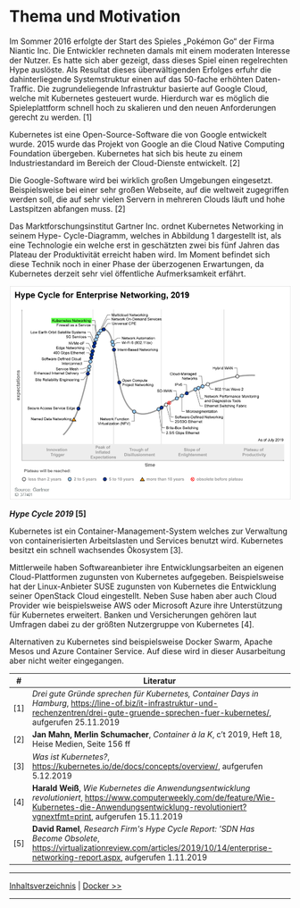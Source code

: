 # Thema und Motivation

Im Sommer 2016 erfolgte der Start des Spieles „Pokémon Go“ der Firma Niantic Inc. Die Entwickler rechneten damals mit einem moderaten Interesse der Nutzer. Es hatte sich aber gezeigt, dass dieses Spiel einen regelrechten Hype auslöste. Als Resultat dieses überwältigenden Erfolges erfuhr die dahinterliegende Systemstruktur einen auf das 50-fache erhöhten Daten-Traffic. Die zugrundeliegende Infrastruktur basierte auf Google Cloud, welche mit Kubernetes gesteuert wurde. Hierdurch war es möglich die Spieleplattform schnell hoch zu skalieren und den neuen Anforderungen gerecht zu werden. [1]

Kubernetes ist eine Open-Source-Software die von Google entwickelt wurde. 2015 wurde das Projekt von Google an die Cloud Native Computing Foundation übergeben. Kubernetes hat sich bis heute zu einem Industriestandard im Bereich der Cloud-Dienste entwickelt. [2]

Die Google-Software wird bei wirklich großen Umgebungen eingesetzt. Beispielsweise bei einer sehr großen Webseite, auf die weltweit zugegriffen werden soll, die auf sehr vielen Servern in mehreren Clouds läuft und hohe Lastspitzen abfangen muss. [2]

Das Marktforschungsinstitut Gartner Inc. ordnet Kubernetes Networking in seinem Hype- Cycle-Diagramm, welches in Abbildung 1 dargestellt ist, als eine Technologie ein welche erst in geschätzten zwei bis fünf Jahren das Plateau der Produktivität erreicht haben wird. Im Moment befindet sich diese Technik noch in einer Phase der überzogenen Erwartungen, da Kubernetes derzeit sehr viel öffentliche Aufmerksamkeit erfährt.

![Hype Cycle 2019](./images/image1.png)

**_Hype Cycle 2019_ [5]**

Kubernetes ist ein Container-Management-System welches zur Verwaltung von containerisierten Arbeitslasten und Services benutzt wird. Kubernetes besitzt ein schnell wachsendes Ökosystem [3].

Mittlerweile haben Softwareanbieter ihre Entwicklungsarbeiten an eigenen Cloud-Plattformen zugunsten von Kubernetes aufgegeben. Beispielsweise hat der Linux-Anbieter SUSE zugunsten von Kubernetes die Entwicklung seiner OpenStack Cloud eingestellt. Neben Suse haben aber auch Cloud Provider wie beispielsweise AWS oder Microsoft Azure ihre Unterstützung für Kubernetes erweitert. Banken und Versicherungen gehören laut Umfragen dabei zu der größten Nutzergruppe von Kubernetes [4].

Alternativen zu Kubernetes sind beispielsweise Docker Swarm, Apache Mesos und Azure Container Service. Auf diese wird in dieser Ausarbeitung aber nicht weiter eingegangen.

| #   | Literatur                                                                                                                                                                                                            |
| --- | -------------------------------------------------------------------------------------------------------------------------------------------------------------------------------------------------------------------- |
| [1] | _Drei gute Gründe sprechen für Kubernetes, Container Days in Hamburg_, https://line-of.biz/it-infrastruktur-und-rechenzentren/drei-gute-gruende-sprechen-fuer-kubernetes/, aufgerufen 25.11.2019                     |
| [2] | **Jan Mahn, Merlin Schumacher**, _Container à la K_, c’t 2019, Heft 18, Heise Medien, Seite 156 ff                                                                                                                   |
| [3] | _Was ist Kubernetes?_, https://kubernetes.io/de/docs/concepts/overview/, aufgerufen 5.12.2019                                                                                                                        |
| [4] | **Harald Weiß**, _Wie Kubernetes die Anwendungsentwicklung revolutioniert_, https://www.computerweekly.com/de/feature/Wie-Kubernetes-die-Anwendungsentwicklung-revolutioniert?vgnextfmt=print, aufgerufen 15.11.2019 |
| [5] | **David Ramel**, _Research Firm's Hype Cycle Report: 'SDN Has Become Obsolete_, https://virtualizationreview.com/articles/2019/10/14/enterprise-networking-report.aspx, aufgerufen 1.11.2019                         |

---

[Inhaltsverzeichnis](0_inhalt.md) | [Docker >>](2_docker.md)

---
